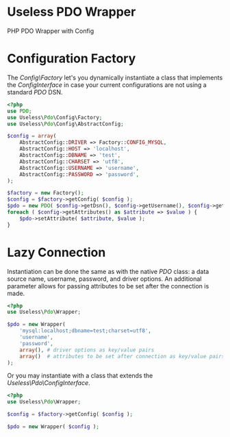 Useless PDO Wrapper
===================

PHP PDO Wrapper with Config

# Configuration Factory

The _Config\Factory_ let's you dynamically instantiate a class that implements the
_ConfigInterface_ in case your current configurations are not using a standard _PDO_
DSN.

```php
<?php
use PDO;
use Useless\Pdo\Config\Factory;
use Useless\Pdo\Config\AbstractConfig;

$config = array(
	AbstractConfig::DRIVER => Factory::CONFIG_MYSQL,
	AbstractConfig::HOST => 'localhost',
	AbstractConfig::DBNAME => 'test',
	AbstractConfig::CHARSET => 'utf8',
	AbstractConfig::USERNAME => 'username',
	AbstractConfig::PASSWORD => 'password',
);

$factory = new Factory();
$config = $factory->getConfig( $config );
$pdo = new PDO( $config->getDsn(), $config->getUsername(), $config->getPassword(), $config->getOptions() );
foreach ( $config->getAttributes() as $attribute => $value ) {
	$pdo->setAttribute( $attribute, $value );
}
```

# Lazy Connection

Instantiation can be done the same as with the native _PDO_ class: a data source
name, username, password, and driver options. An additional parameter allows for
passing attributes to be set after the connection is made.

```php
<?php
use Useless\Pdo\Wrapper;

$pdo = new Wrapper(
	'mysql:localhost;dbname=test;charset=utf8',
	'username',
	'password',
	array(), # driver options as key/value pairs
	array()  # attributes to be set after connection as key/value pairs
);
```

Or you may instantiate with a class that extends the _Useless\Pdo\ConfigInterface_.

```php
<?php
use Useless\Pdo\Wrapper;

$config = $factory->getConfig( $config );

$pdo = new Wrapper( $config );
```















